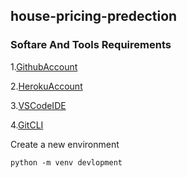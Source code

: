 ## house-pricing-predection

### Softare And Tools Requirements

1.[GithubAccount](https://github.com)

2.[HerokuAccount](https://heroku.com)

3.[VSCodeIDE](https://code.visualstudio.com)

4.[GitCLI](https://git-scm.com/downloads)

Create a new environment

   ```python -m venv devlopment ```
